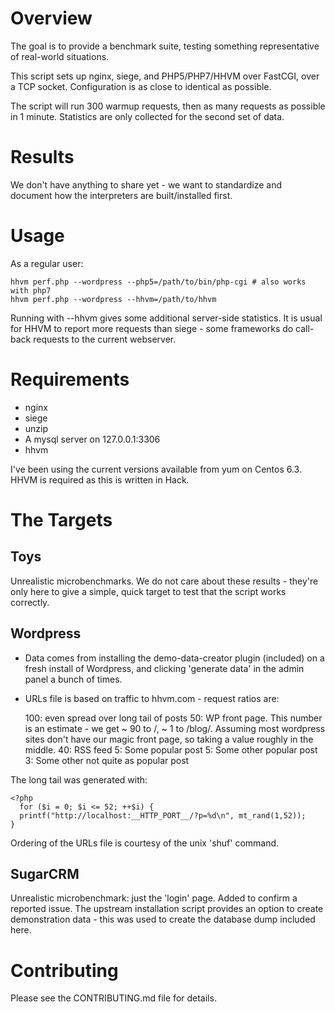 Overview
========

The goal is to provide a benchmark suite, testing something representative
of real-world situations.

This script sets up nginx, siege, and PHP5/PHP7/HHVM over FastCGI, over a TCP
socket. Configuration is as close to identical as possible.

The script will run 300 warmup requests, then as many requests as possible in 1
minute. Statistics are only collected for the second set of data.

Results
=======

We don't have anything to share yet - we want to standardize and document
how the interpreters are built/installed first.

Usage
=====

As a regular user:

    hhvm perf.php --wordpress --php5=/path/to/bin/php-cgi # also works with php7
    hhvm perf.php --wordpress --hhvm=/path/to/hhvm

Running with --hhvm gives some additional server-side statistics. It is usual
for HHVM to report more requests than siege - some frameworks do call-back
requests to the current webserver.

Requirements
============

- nginx
- siege
- unzip
- A mysql server on 127.0.0.1:3306
- hhvm

I've been using the current versions available from yum on Centos 6.3. HHVM is required
as this is written in Hack.

The Targets
===========

Toys
----

Unrealistic microbenchmarks. We do not care about these results - they're only
here to give a simple, quick target to test that the script works correctly.

Wordpress
---------

- Data comes from installing the demo-data-creator plugin (included) on a
  fresh install of Wordpress, and clicking 'generate data' in the admin panel a
  bunch of times.
- URLs file is based on traffic to hhvm.com - request ratios are:

  100: even spread over long tail of posts
  50: WP front page. This number is an estimate - we get ~ 90 to /, ~ 1 to
      /blog/. Assuming most wordpress sites don't have our magic front page, so
      taking a value roughly in the middle.
  40: RSS feed
  5: Some popular post
  5: Some other popular post
  3: Some other not quite as popular post


The long tail was generated with:

    <?php
      for ($i = 0; $i <= 52; ++$i) {
      printf("http://localhost:__HTTP_PORT__/?p=%d\n", mt_rand(1,52));
    }

  Ordering of the URLs file is courtesy of the unix 'shuf' command.

SugarCRM
--------

Unrealistic microbenchmark: just the 'login' page. Added to confirm a
reported issue. The upstream installation script provides an option to create
demonstration data - this was used to create the database dump included here.

Contributing
============

Please see the CONTRIBUTING.md file for details.

